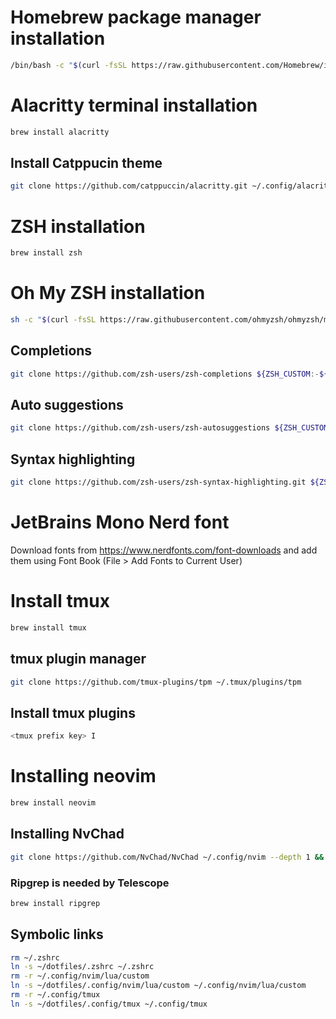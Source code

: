 # Homebrew package manager installation
```bash
/bin/bash -c "$(curl -fsSL https://raw.githubusercontent.com/Homebrew/install/HEAD/install.sh)"
```

# Alacritty terminal installation
```bash
brew install alacritty
```
## Install Catppucin theme
```bash
git clone https://github.com/catppuccin/alacritty.git ~/.config/alacritty/catppuccin
```

# ZSH installation
```bash
brew install zsh
```
# Oh My ZSH installation
```bash
sh -c "$(curl -fsSL https://raw.githubusercontent.com/ohmyzsh/ohmyzsh/master/tools/install.sh)"
```
## Completions
```bash
git clone https://github.com/zsh-users/zsh-completions ${ZSH_CUSTOM:-${ZSH:-~/.oh-my-zsh}/custom}/plugins/zsh-completions

```
## Auto suggestions
```bash
git clone https://github.com/zsh-users/zsh-autosuggestions ${ZSH_CUSTOM:-~/.oh-my-zsh/custom}/plugins/zsh-autosuggestions
```
## Syntax highlighting
```bash
git clone https://github.com/zsh-users/zsh-syntax-highlighting.git ${ZSH_CUSTOM:-~/.oh-my-zsh/custom}/plugins/zsh-syntax-highlighting
```

# JetBrains Mono Nerd font 
Download fonts from https://www.nerdfonts.com/font-downloads and add them using Font Book (File > Add Fonts to Current User)

# Install tmux
```bash
brew install tmux
```
## tmux plugin manager
```bash
git clone https://github.com/tmux-plugins/tpm ~/.tmux/plugins/tpm
```
## Install tmux plugins
```bash
<tmux prefix key> I
```
# Installing neovim
```bash
brew install neovim
```
## Installing NvChad 
```bash
git clone https://github.com/NvChad/NvChad ~/.config/nvim --depth 1 && nvim
```
### Ripgrep is needed by Telescope
```bash
brew install ripgrep
```
## Symbolic links
```bash
rm ~/.zshrc
ln -s ~/dotfiles/.zshrc ~/.zshrc
rm -r ~/.config/nvim/lua/custom
ln -s ~/dotfiles/.config/nvim/lua/custom ~/.config/nvim/lua/custom
rm -r ~/.config/tmux
ln -s ~/dotfiles/.config/tmux ~/.config/tmux
```
